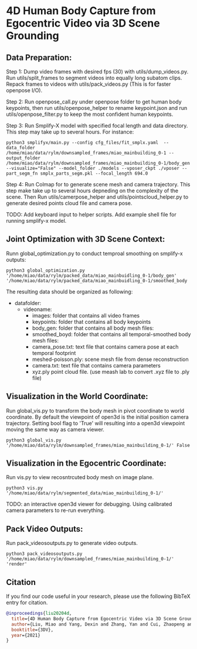 # 4D Human Body Capture from Egocentric Video via 3D Scene Grounding

## Data Preparation:
Step 1: Dump video frames with desired fps (30) with utils/dump_videos.py. Run utils/split_frames to segment videos into equally long subatom clips.  Repack frames to videos with utils/pack_videos.py (This is for faster openpose I/O).

Step 2: Run openpose_call.py under openpose folder to get human body keypoints, then run utils/openpose_helper to rename keypoint.json and run utils/openpose_filter.py to keep the most confident human keypoints.

Step 3: Run Smplify-X model with specified focal length and data directory. This step may take up to several hours. For instance:
```shell
python3 smplifyx/main.py --config cfg_files/fit_smplx.yaml  --data_folder /home/miao/data/rylm/downsampled_frames/miao_mainbuilding_0-1 --output_folder /home/miao/data/rylm/downsampled_frames/miao_mainbuilding_0-1/body_gen --visualize="False" --model_folder ./models --vposer_ckpt ./vposer --part_segm_fn smplx_parts_segm.pkl --focal_length 694.0
```

Step 4: Run Colmap for to generate scene mesh and camera trajectory. This step make take up to several hours depneding on the complexity of the scene. Then Run utils/camerpose_helper and utils/pointscloud_helper.py to generate desired points cloud file and camera pose.

TODO: Add keyboard input to helper scripts. Add example shell file for running smplify-x model.

## Joint Optimization with 3D Scene Context:
Runn global_optimization.py to conduct temproal smoothing on smplify-x outputs:
```shell
python3 global_optimization.py '/home/miao/data/rylm/packed_data/miao_mainbuidling_0-1/body_gen' '/home/miao/data/rylm/packed_data/miao_mainbuidling_0-1/smoothed_body
```

The resulting data should be organized as following:
- datafolder:
  - videoname:
    - images: folder that contains all video frames
    - keypoints: folder that contains all body keypoints
    - body_gen: folder that contains all body mesh files:
    - smoothed_boyd: folder that contains all temporal-smoothed body mesh files:
    - camera_pose.txt: text file that contains camera pose at each temporal footprint
    - meshed-poisson.ply: scene mesh file from dense reconstruction
    - camera.txt: text file that contains camera parameters
    - xyz.ply point cloud file. (use meash lab to convert .xyz file to .ply file)

## Visualization in the World Coordinate:
Run global_vis.py to transform the body mesh in pivot coordinate to world coordinate. By default the viewpoint of open3d is the initial position camera trajectory. Setting bool flag to 'True' will resulting into a open3d viewpoint moving the same way as camera viewer.
```shell
python3 global_vis.py '/home/miao/data/rylm/downsampled_frames/miao_mainbuilding_0-1/' False
```

## Visualization in the Egocentric Coordinate:
Run vis.py to view recosntrcuted body mesh on image plane.
```shell
python3 vis.py '/home/miao/data/rylm/segmented_data/miao_mainbuilding_0-1/'
```
TODO: an interactive open3d viewer for debugging. Using calibrated camera parameters to re-run everything.
## Pack Video Outputs:
Run pack_videosoutputs.py to generate video outputs.
```shell
python3 pack_videosoutputs.py '/home/miao/data/rylm/downsampled_frames/miao_mainbuilding_0-1/' 'render'
```

## Citation
If you find our code useful in your research, please use the following BibTeX entry for citation.
```BibTeX
@inproceedings{liu20204d,
  title={4D Human Body Capture from Egocentric Video via 3D Scene Grounding},
  author={Liu, Miao and Yang, Dexin and Zhang, Yan and Cui, Zhaopeng and Rehg, James M and Tang, Siyu},
  booktitle={3DV},
  year={2021}
}
```
